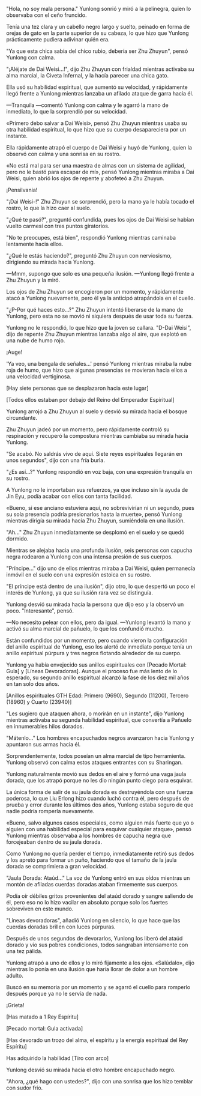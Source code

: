 
"Hola, no soy mala persona." Yunlong sonrió y miró a la pelinegra, quien lo observaba con el ceño fruncido.

Tenía una tez clara y un cabello negro largo y suelto, peinado en forma de orejas de gato en la parte superior de su cabeza, lo que hizo que Yunlong prácticamente pudiera adivinar quién era.

"Ya que esta chica sabía del chico rubio, debería ser Zhu Zhuyun", pensó Yunlong con calma.

"¡Aléjate de Dai Weisi...!", dijo Zhu Zhuyun con frialdad mientras activaba su alma marcial, la Civeta Infernal, y la hacía parecer una chica gato.

Ella usó su habilidad espiritual, que aumentó su velocidad, y rápidamente llegó frente a Yunlong mientras lanzaba un afilado ataque de garra hacia él.

—Tranquila —comentó Yunlong con calma y le agarró la mano de inmediato, lo que la sorprendió por su velocidad.

«Primero debo salvar a Dai Weisi», pensó Zhu Zhuyun mientras usaba su otra habilidad espiritual, lo que hizo que su cuerpo desapareciera por un instante.

Ella rápidamente atrapó el cuerpo de Dai Weisi y huyó de Yunlong, quien la observó con calma y una sonrisa en su rostro.

«No está mal para ser una maestra de almas con un sistema de agilidad, pero no le bastó para escapar de mí», pensó Yunlong mientras miraba a Dai Weisi, quien abrió los ojos de repente y abofeteó a Zhu Zhuyun.

¡Pensilvania!

"¡Dai Weisi-!" Zhu Zhuyun se sorprendió, pero la mano ya le había tocado el rostro, lo que la hizo caer al suelo.

"¿Qué te pasó?", preguntó confundida, pues los ojos de Dai Weisi se habían vuelto carmesí con tres puntos giratorios.

"No te preocupes, está bien", respondió Yunlong mientras caminaba lentamente hacia ellos.

"¿Qué le estás haciendo?", preguntó Zhu Zhuyun con nerviosismo, dirigiendo su mirada hacia Yunlong.

—Mmm, supongo que solo es una pequeña ilusión. —Yunlong llegó frente a Zhu Zhuyun y la miró.

Los ojos de Zhu Zhuyun se encogieron por un momento, y rápidamente atacó a Yunlong nuevamente, pero él ya la anticipó atrapándola en el cuello.

"¿P-Por qué haces esto...?" Zhu Zhuyun intentó liberarse de la mano de Yunlong, pero esta no se movió ni siquiera después de usar toda su fuerza.

Yunlong no le respondió, lo que hizo que la joven se callara. "D-Dai Weisi", dijo de repente Zhu Zhuyun mientras lanzaba algo al aire, que explotó en una nube de humo rojo.

¡Auge!

'Ya veo, una bengala de señales...' pensó Yunlong mientras miraba la nube roja de humo, que hizo que algunas presencias se movieran hacia ellos a una velocidad vertiginosa.

[Hay siete personas que se desplazaron hacia este lugar]

[Todos ellos estaban por debajo del Reino del Emperador Espiritual]

Yunlong arrojó a Zhu Zhuyun al suelo y desvió su mirada hacia el bosque circundante.

Zhu Zhuyun jadeó por un momento, pero rápidamente controló su respiración y recuperó la compostura mientras cambiaba su mirada hacia Yunlong.

"Se acabó. No saldrás vivo de aquí. Siete reyes espirituales llegarán en unos segundos", dijo con una fría burla.

"¿Es así...?" Yunlong respondió en voz baja, con una expresión tranquila en su rostro.

A Yunlong no le importaban sus refuerzos, ya que incluso sin la ayuda de Jin Eyu, podía acabar con ellos con tanta facilidad.

«Bueno, si ese anciano estuviera aquí, no sobrevivirían ni un segundo, pues su sola presencia podría presionarlos hasta la muerte», pensó Yunlong mientras dirigía su mirada hacia Zhu Zhuyun, sumiéndola en una ilusión.

"Ah..." Zhu Zhuyun inmediatamente se desplomó en el suelo y se quedó dormido.

Mientras se alejaba hacia una profunda ilusión, seis personas con capucha negra rodearon a Yunlong con una intensa presión de sus cuerpos.

"Príncipe..." dijo uno de ellos mientras miraba a Dai Weisi, quien permanecía inmóvil en el suelo con una expresión estoica en su rostro.

"El príncipe está dentro de una ilusión", dijo otro, lo que despertó un poco el interés de Yunlong, ya que su ilusión rara vez se distinguía.

Yunlong desvió su mirada hacia la persona que dijo eso y la observó un poco. "Interesante", pensó.

—No necesito pelear con ellos, pero da igual. —Yunlong levantó la mano y activó su alma marcial de pañuelo, lo que los confundió mucho.

Están confundidos por un momento, pero cuando vieron la configuración del anillo espiritual de Yunlong, eso los alertó de inmediato porque tenía un anillo espiritual púrpura y tres negros flotando alrededor de su cuerpo.

Yunlong ya había envejecido sus anillos espirituales con [Pecado Mortal: Gula] y [Líneas Devoradoras]. Aunque el proceso fue más lento de lo esperado, su segundo anillo espiritual alcanzó la fase de los diez mil años en tan solo dos años.

[Anillos espirituales GTH Edad: Primero (9690), Segundo (11200), Tercero (18960) y Cuarto (23940)]

"Les sugiero que ataquen ahora, o morirán en un instante", dijo Yunlong mientras activaba su segunda habilidad espiritual, que convertía a Pañuelo en innumerables hilos dorados.

"Mátenlo..." Los hombres encapuchados negros avanzaron hacia Yunlong y apuntaron sus armas hacia él.

Sorprendentemente, todos poseían un alma marcial de tipo herramienta. Yunlong observó con calma estos ataques entrantes con su Sharingan.

Yunlong naturalmente movió sus dedos en el aire y formó una vaga jaula dorada, que los atrapó porque no les dio ningún punto ciego para esquivar.

La única forma de salir de su jaula dorada es destruyéndola con una fuerza poderosa, lo que Liu Erlong hizo cuando luchó contra él, pero después de prueba y error durante los últimos dos años, Yunlong estaba seguro de que nadie podría romperla nuevamente.

«Bueno, salvo algunos casos especiales, como alguien más fuerte que yo o alguien con una habilidad especial para esquivar cualquier ataque», pensó Yunlong mientras observaba a los hombres de capucha negra que forcejeaban dentro de su jaula dorada.

Como Yunlong no quería perder el tiempo, inmediatamente retiró sus dedos y los apretó para formar un puño, haciendo que el tamaño de la jaula dorada se comprimiera a gran velocidad.

"Jaula Dorada: Ataúd..." La voz de Yunlong entró en sus oídos mientras un montón de afiladas cuerdas doradas ataban firmemente sus cuerpos.

Podía oír débiles gritos provenientes del ataúd dorado y sangre saliendo de él, pero eso no lo hizo vacilar en absoluto porque solo los fuertes sobreviven en este mundo.

"Líneas devoradoras", añadió Yunlong en silencio, lo que hace que las cuerdas doradas brillen con luces púrpuras.

Después de unos segundos de devorarlos, Yunlong los liberó del ataúd dorado y vio sus pobres condiciones, todos sangraban intensamente con una tez pálida.

Yunlong atrapó a uno de ellos y lo miró fijamente a los ojos. «Salúdalo», dijo mientras lo ponía en una ilusión que haría llorar de dolor a un hombre adulto.

Buscó en su memoria por un momento y se agarró el cuello para romperlo después porque ya no le servía de nada.

¡Grieta!

[Has matado a 1 Rey Espíritu]

[Pecado mortal: Gula activada]

[Has devorado un trozo del alma, el espíritu y la energía espiritual del Rey Espíritu]

Has adquirido la habilidad [Tiro con arco]

Yunlong desvió su mirada hacia el otro hombre encapuchado negro.

"Ahora, ¿qué hago con ustedes?", dijo con una sonrisa que los hizo temblar con sudor frío.